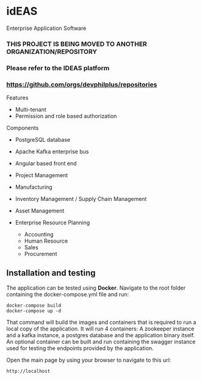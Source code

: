 # idEAS
Enterprise Application Software

### THIS PROJECT IS BEING MOVED TO ANOTHER ORGANIZATION/REPOSITORY ###
### Please refer to the IDEAS platform ###
### https://github.com/orgs/devphilplus/repositories ###

Features
* Multi-tenant
* Permission and role based authorization

Components
* PostgreSQL database
* Apache Kafka enterprise bus
* Angular based front end



* Project Management
* Manufacturing
* Inventory Management / Supply Chain Management
* Asset Management
* Enterprise Resource Planning
  * Accounting
  * Human Resource
  * Sales
  * Procurement


## Installation and testing
The application can be tested using **Docker**. Navigate to the root folder containing the docker-compose.yml file and run:
```
docker-compose build
docker-compose up -d
```

That command will build the images and containers that is required to run a local copy of the application. It will run 4 containers: A zookeeper instance and a kafka instance, a postgres database and the application binary itself. An optional container can be built and run containing the swagger instance used for testing the endpoints provided by the application.

Open the main page by using your browser to navigate to this url:
```
http://localhost
```
